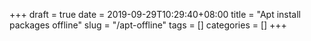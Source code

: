 +++ 
draft = true
date = 2019-09-29T10:29:40+08:00
title = "Apt install packages offline"
slug = "/apt-offline" 
tags = []
categories = []
+++
